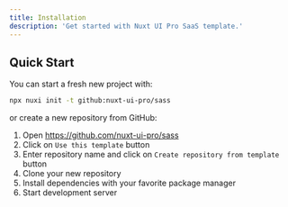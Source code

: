 ```yaml
---
title: Installation
description: 'Get started with Nuxt UI Pro SaaS template.'
---
```


## Quick Start

You can start a fresh new project with:

```bash [Terminal]
npx nuxi init -t github:nuxt-ui-pro/sass
```

or create a new repository from GitHub:

1. Open https://github.com/nuxt-ui-pro/sass
2. Click on `Use this template` button
3. Enter repository name and click on `Create repository from template` button
4. Clone your new repository
5. Install dependencies with your favorite package manager
6. Start development server
